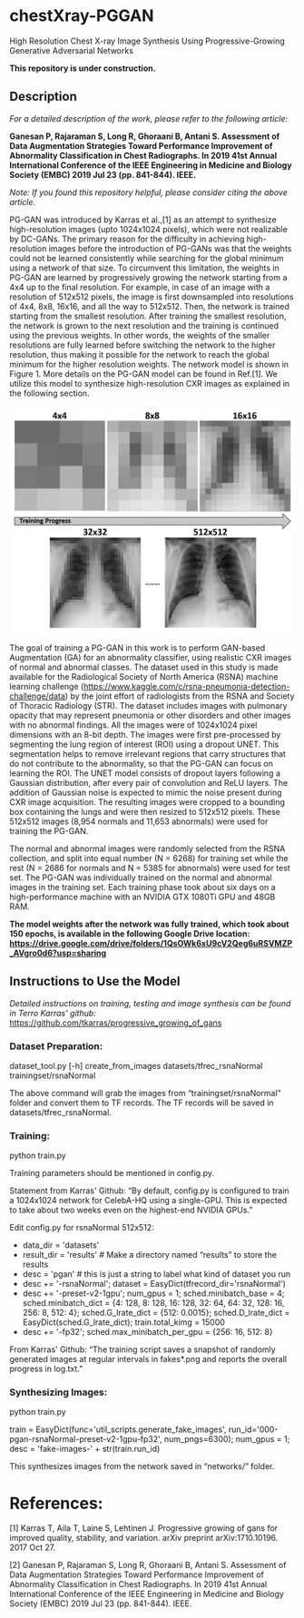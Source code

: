# chestXray-PGGAN
High Resolution Chest X-ray Image Synthesis Using Progressive-Growing Generative Adversarial Networks

**This repository is under construction.**

## Description

*For a detailed description of the work, please refer to the following article:*


**Ganesan P, Rajaraman S, Long R, Ghoraani B, Antani S. Assessment of Data Augmentation Strategies Toward Performance Improvement of Abnormality Classification in Chest Radiographs. In 2019 41st Annual International Conference of the IEEE Engineering in Medicine and Biology Society (EMBC) 2019 Jul 23 (pp. 841-844). IEEE.**


*Note: If you found this repository helpful, please consider citing the above article.*


PG-GAN was introduced by Karras et al.,[1] as an attempt to synthesize high-resolution images (upto 1024x1024 pixels), which were not realizable by DC-GANs. The primary reason for the difficulty in achieving high-resolution images before the introduction of PG-GANs was that the weights could not be learned consistently while searching for the global minimum using a network of that size. To circumvent this limitation, the weights in PG-GAN are learned by progressively growing the network starting from a 4x4 up to the final resolution. For example, in case of an image with a resolution of 512x512 pixels, the image is first downsampled into resolutions of 4x4, 8x8, 16x16, and all the way to 512x512. Then, the network is trained starting from the smallest resolution. After training the smallest resolution, the network is grown to the next resolution and the training is continued using the previous weights. In other words, the weights of the smaller resolutions are fully learned before switching the network to the higher resolution, thus making it possible for the network to reach the global minimum for the higher resolution weights. The network model is shown in Figure 1. More details on the PG-GAN model can be found in Ref.[1]. We utilize this model to synthesize high-resolution CXR images as explained in the following section.

![Figure 1: Random Samples During Training](https://github.com/prash030/chestXray-PGGAN/blob/master/pggantraining.png)

The goal of training a PG-GAN in this work is to perform GAN-based Augmentation (GA) for an abnormality classifier, using realistic CXR images of normal and abnormal classes. The dataset used in this study is made available for the Radiological Society of North America (RSNA) machine learning challenge (https://www.kaggle.com/c/rsna-pneumonia-detection-challenge/data) by the joint effort of radiologists from the RSNA and Society of Thoracic Radiology (STR). The dataset includes images with pulmonary opacity that may represent pneumonia or other disorders and other images with no abnormal findings. All the images were of 1024x1024 pixel dimensions with an 8-bit depth. The images were first pre-processed by segmenting the lung region of interest (ROI) using a dropout UNET. This segmentation helps to remove irrelevant regions that carry structures that do not contribute to the abnormality, so that the PG-GAN can focus on learning the ROI. The UNET model consists of dropout layers following a Gaussian distribution, after every pair of convolution and ReLU layers. The addition of Gaussian noise is expected to mimic the noise present during CXR image acquisition. The resulting images were cropped to a bounding box containing the lungs and were then resized to 512x512 pixels. These 512x512 images (8,954 normals and 11,653 abnormals) were used for training the PG-GAN.

The normal and abnormal images were randomly selected from the RSNA collection, and split into equal number (N = 6268) for training set while the rest (N = 2686 for normals and N = 5385 for abnormals) were used for test set. The PG-GAN was individually trained on the normal and abnormal images in the training set. Each training phase took about six days on a high-performance machine with an NVIDIA GTX 1080Ti GPU and 48GB RAM.

**The model weights after the network was fully trained, which took about 150 epochs, is available in the following Google Drive location: https://drive.google.com/drive/folders/1QsOWk6xU9cV2Qeg6uRSVMZP_AVgro0d6?usp=sharing**

## Instructions to Use the Model

*Detailed instructions on training, testing and image synthesis can be found in Terro Karras' github:* https://github.com/tkarras/progressive_growing_of_gans

### Dataset Preparation:
dataset_tool.py [-h] create_from_images datasets/tfrec_rsnaNormal trainingset/rsnaNormal


The above command will grab the images from “trainingset/rsnaNormal” folder and convert them to TF records. The TF records will be saved in datasets/tfrec_rsnaNormal. 

### Training:
python train.py


Training parameters should be mentioned in config.py. 


Statement from Karras' Github: “By default, config.py is configured to train a 1024x1024 network for CelebA-HQ using a single-GPU. This is expected to take about two weeks even on the highest-end NVIDIA GPUs.”


Edit config.py for rsnaNormal 512x512:


* data_dir = 'datasets'
* result_dir = 'results' # Make a directory named “results” to store the results
* desc = 'pgan' # this is just a string to label what kind of dataset you run
* desc += '-rsnaNormal';   dataset = EasyDict(tfrecord_dir='rsnaNormal')
* desc += '-preset-v2-1gpu'; num_gpus = 1; sched.minibatch_base = 4; sched.minibatch_dict = {4: 128, 8: 128, 16: 128, 32: 64, 64: 32, 128: 16, 256: 8, 512: 4}; sched.G_lrate_dict = {512: 0.0015}; sched.D_lrate_dict = EasyDict(sched.G_lrate_dict); train.total_kimg = 15000
* desc += '-fp32'; sched.max_minibatch_per_gpu = {256: 16, 512: 8}


From Karras' Github: “The training script saves a snapshot of randomly generated images at regular intervals in fakes*.png and reports the overall progress in log.txt.”

### Synthesizing Images:
python train.py


train = EasyDict(func='util_scripts.generate_fake_images', run_id='000-pgan-rsnaNormal-preset-v2-1gpu-fp32', num_pngs=6300); num_gpus = 1; desc = 'fake-images-' + str(train.run_id)


This synthesizes images from the network saved in “networks/” folder.

# References:
[1] Karras T, Aila T, Laine S, Lehtinen J. Progressive growing of gans for improved quality, stability, and variation. arXiv preprint arXiv:1710.10196. 2017 Oct 27.


[2] Ganesan P, Rajaraman S, Long R, Ghoraani B, Antani S. Assessment of Data Augmentation Strategies Toward Performance Improvement of Abnormality Classification in Chest Radiographs. In 2019 41st Annual International Conference of the IEEE Engineering in Medicine and Biology Society (EMBC) 2019 Jul 23 (pp. 841-844). IEEE.
